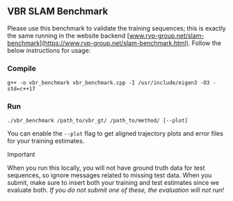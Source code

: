 ## VBR SLAM Benchmark

Please use this benchmark to validate the training sequences; this is exactly the same running in the website backend [www.rvp-group.net/slam-benchmark](https://www.rvp-group.net/slam-benchmark.html). Follow the below instructions for usage: 
### Compile
```g++ -o vbr_benchmark vbr_benchmark.cpp -I /usr/include/eigen3 -O3 -std=c++17```

### Run 
```./vbr_benchmark /path_to/vbr_gt/ /path_to/method/ [--plot]```

You can enable the `--plot` flag to get aligned trajectory plots and error files for your training estimates.

>[!IMPORTANT]
> When you run this locally, you will not have ground truth data for test sequences, so ignore messages related to missing test data.
> When you submit, make sure to insert both your training and test estimates since we evaluate both. *If you do not submit one of these, the evaluation will not run!* 
